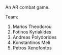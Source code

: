 An AR combat game.


Team:

1. Marios Theodorou
2. Fotinos Kyriakides
3. Andreas Polydorides
4. Konstantinos Meli
5. Petros Xenofontos
